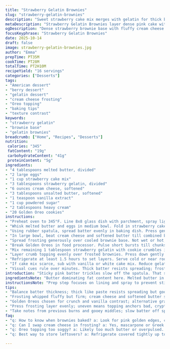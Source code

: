 ```yaml
---
title: "Strawberry Gelatin Brownies"
slug: "strawberry-gelatin-brownies"
description: "Sweet strawberry cake mix merges with gelatin for thick batter baked in glass. Cream cheese butter frosting hits soft crumb layer. Golden Oreo bits crushed, mixed with strawberry gelatin, melted butter, pressed on top. Chill till set. Textures clash – dense cake, fluffy frosting, crunchy topping. Visual pink hues, rich aromas of berries and vanilla, and crumble crunchiness hit the senses. Substitutions include white cake mix for less fruit punch, cream cheese for mascarpone, butter with oil if stuck. Timing tuned by color changes and toothpick tests, not strict minutes. Batter thick like paste, frosting fluffy but spreadable. Crumble chunky, not powder fine. A little messy, a little magic. Butter depth critical for moistness. Don’t overmix batter or dry out sides. This version flips traditional shortcake, layering brownie base with gelatin twist. Good fuss for snackers who like contrast and nostalgia."
metaDescription: "Strawberry Gelatin Brownies layer dense pink cake with creamy cream cheese frosting and a crunchy Golden Oreo topping for a complex texture and berry tang."
ogDescription: "Dense strawberry brownie base with fluffy cream cheese frosting, topped with butter-moistened Golden Oreo crumbs mixed with strawberry gelatin. Chill, slice, enjoy."
focusKeyphrase: "Strawberry Gelatin Brownies"
date: 2025-10-14
draft: false
image: strawberry-gelatin-brownies.jpg
author: "Emma"
prepTime: PT35M
cookTime: PT28M
totalTime: PT2H10M
recipeYield: "16 servings"
categories: ["Desserts"]
tags:
- "American dessert"
- "berry dessert"
- "gelatin dessert"
- "cream cheese frosting"
- "Oreo topping"
- "baking tips"
- "texture contrast"
keywords:
- "strawberry gelatin"
- "brownie base"
- "gelatin brownies"
breadcrumb: ["Home", "Recipes", "Desserts"]
nutrition: 
 calories: "345"
 fatContent: "19g"
 carbohydrateContent: "41g"
 proteinContent: "5g"
ingredients:
- "4 tablespoons melted butter, divided"
- "2 large eggs"
- "1 cup strawberry cake mix"
- "3 tablespoons strawberry gelatin, divided"
- "6 ounces cream cheese, softened"
- "3 tablespoons unsalted butter, softened"
- "1 teaspoon vanilla extract"
- "1 cup powdered sugar"
- "2 tablespoons heavy cream"
- "20 Golden Oreo cookies"
instructions:
- "Preheat oven to 345°F. Line 8x8 glass dish with parchment, spray lightly with non-stick spray. Don’t skip spray or edges stick."
- "Whisk melted butter and eggs in medium bowl. Fold in strawberry cake mix plus 2 tablespoons strawberry gelatin until thick batter forms. Think paste. Resist urge to overmix. Batter resistant and dense means right."
- "Using rubber spatula, spread batter evenly in baking dish. Press gently, not too much or air pockets vanish. Bake 23-28 minutes until top shows cracks and toothpick comes out with moist crumbs. Edges golden pink. Cool on wire rack, barely warm is okay."
- "In large bowl, beat cream cheese and softened butter till combined but not melted. Add vanilla. Slowly add powdered sugar, beat high speed. Pour heavy cream. Whip till thick, fluffy, holds shape but spreads easy. If too soft, chill briefly. Frosting is final creamy glue."
- "Spread frosting generously over cooled brownie base. Not wet or hot, else frosting melts."
- "Break Golden Oreos in food processor. Pulse short bursts till chunks remain. Must not pulverize to dust. Clumps lend crunch and texture."
- "Mix remaining 1 tablespoon strawberry gelatin with cookie crumbles in bowl. Drizzle 2 tablespoons melted butter over mixture. Pulse few times till moist but chunkiness intact. Butter binds crumbs without soggy mush. Mix till crumbs gleam and sprinkle sticks."
- "Layer crumb topping evenly over frosted brownies. Press down gently but firmly into frosting to anchor topping. Pressing key; topping should hold without sliding off when cut."
- "Refrigerate at least 1.5 hours to set layers. Serve cold or near room temp. Cut clean with hot knife to avoid smeared layers."
- "If cake mix scarce, sub with vanilla or white cake mix. Reduce gelatin if too tart. Cream cheese can swap mascarpone or Greek yogurt for tang. Butter partly replaceable with coconut oil, but flavor changes."
- "Visual cues rule over minutes. Thick batter resists spreading; frosting pipes well; crumbs sticky but chunky; golden edges on bake signify doneness. Listen to crackling top, smell rich strawberry aroma. Avoid overbaking or dry edges ruin chew."
introduction: "Sticky pink batter trickles slow off the spatula. That sweet strawberry smell wakes the senses — a promise baked inside thick crumbs waiting to crack. Learned from burnt edges and gooey middles before, so watch carefully, not a second longer or this turns dry. Cream cheese frosting whipped fluffy with butter and vanilla smooths the harsh tang of gelatin-laden cake mix. Crunchy Goldens crumble, buttery glue holding sharp tartness and cookie depth together. Layer it all: soft dense base, pillowy frosting, gritty sweetness on top. Chill until firm. Experimented with white cake sub and swapped mascarpone once; different mood but same vibe. Texture contrast keeps you interested bite by bite. Use your eyes and nose: golden edges, cracking top, strawberry fragrance, and feel the batter resistance under your spatula. No timer worship here — cooking is sensory, not clockwork."
ingredientsNote: "Butter dominating fat content here. Melted butter in batter essential for moist brownie base — oil will work but lacks buttery warmth. Eggs bind and leaven slightly, protein structure crucial. Strawberry cake mix adds sugar, flavor, and soft crumb; avoid low-fat or skinny mixes, too dry. Strawberry gelatin packs that classic bright berry tang — can lower slightly for subtlety. Cream cheese and soft butter blend give frosting its fluffy richness. Powdered sugar sweetens; heavy cream adjusts consistency. Golden Oreos chosen for vanilla flavor, crunch, and color — substitutes can be graham crackers or Nilla wafers for contrast but lose cookie depth. Baking in glass means watch edges for browning, reheating can soften layers but crunch fades. Air-tight storing preserves moistness. Frosting temp matters — cold makes spreading frustrating, warm makes melting."
instructionsNote: "Prep step focuses on lining and spray to prevent sticking; parchment plus spray beats oil alone. Melted butter plus eggs mixed first ensures even fat distribution; adding dry cake mix and gelatin last avoids lumps. Batter thick but spreadable, not runny — resist adding liquid. Baking time varies by oven; brown edges with cracking surface cue doneness, toothpick test needs moist crumbs, not wet batter. Cooling completely critical before frosting to prevent melting or slipping. Frosting whipped on medium-high speed for fluffiness; if gritty powder appears, beat more. Food processor pulses for Oreo crumbles preserve chunk structure, fine powder reduces texture interest. Butter-moistened crumbs stick better; too much butter makes mushy topping. Press gently, firm but avoid smashing frosting. Chill lets layers marry and firm for clean slicing. Use sharp knife warmed under hot water and wiped dry for clean cuts. Leftovers store well refrigerated for up to 4 days but topping softens over time."
tips:
- "Balance batter thickness; thick like paste resists spreading but good. Overmix and it turns dense rubbery instead of tender. Felt this after messy first tries. Fold flour mix and gelatin gently; lumps okay, better than dry flour taste. Butter melted, eggs mixed first ensure fat spread uniform. Air pockets vanish if pressed hard after spreading. Baking glass pan needs watching edges closely; pink golden edges cue doneness; cracks show top dryness but inside moist yet set. Toothpick takes moist crumbs not wet batter; if fuzzy wet try longer. Cooling can’t skip; warm means frosting melts, slides. Chill time critical to firm layers solid for neat cut, at least 1.5 hours minimum."
- "Frosting whipped fluffy but firm; cream cheese and softened butter start combined but no melting. Add vanilla early for aroma; powdered sugar slow to add or gritty texture forms. Heavy cream whips in slowly till hold shape but spreadable. Too soft chill briefly; too stiff beat more cream. Warm frosting melts on warm base; cool base essential. Frosting glue holds topping intact; no wet or hot layers or topping slides. Press crumb topping gently but firm or crumb mix shifts and crumbs scatter when cut. Chunky crumbles give texture; grind too fine, lose mouthfeel. Butter in topping binds crumbs; skip or swap coconut oil but lose butter warmth and binding strength. Pulse crumbs short bursts; don’t pulverize to dust."
- "Golden Oreos chosen for crunch and vanilla contrast; alternative graham crackers or Nilla wafers lose cookie depth but work if needed. Mixing remaining gelatin in topping adds tang but reducing gelatin lessens tartness if preferred. Batter thickness cues help timing; thick paste-like batter resists spreading; frosting pipes smoothly; topping crumbs sticky but chunky. Smell strawberry fragrance as baking signal; listen for crackling; watch edges pink gold. Don’t rely on clock; sensory signs better. Butter important for moist texture; oil can replace but no butter warmth. Eggs bind and leaven lightly; cake mix sugar adds crumb softness. Using white or vanilla cake mix changes berry punch; try for subtle tweaks."
- "Press frosting layer evenly; uneven means topping anchors bad, cryptic crumb shifts. Using hot knife slices clean; heat blade under hot water, dry well. Avoid rushed slicing; chilled layers cut cleaner. Leftovers refrigerate tightly covered up to 4 days; topping softens over time so eat sooner if you want crunch. Reheat can soften layers but loses crisp topping texture. Baking in glass needs watch because edges bake faster; color and crack signals over minutes. Don’t skip parchment and spray; crumb topping and frosting stick if not. Frosting temperature matters; cold frustrates spreading, warm melts pasty layers."
- "Take notes from previous burns and gooey middles; slow batter off spatula, sticky thick paste. Batter resistance near right when spreading. Overmixed batter gives rubbery dense base; too little gelatin loses tang; tweak per taste. Frosting whipped to fluffy cream but stable; play with powdered sugar and cream ratio but not too soft or too thick. Oreo crumble binds well only with enough butter; too much mushy; too little crumbly and fall apart. Chill all layers to firm up; attempts skipping chill led to sliding layers and messy slices. Rely on senses over timers; smell, crackle, texture cues work better here."
faq:
- "q: How to know when brownies baked? a: Look for pink golden edges, cracks on top. Toothpick with moist crumbs, never wet batter. Baking times vary by oven temp. Listen for subtle crackle sound. Don’t trust timer alone. Feel batter resistance when spreading too; thick paste good sign."
- "q: Can I swap cream cheese in frosting? a: Yes, mascarpone or Greek yogurt work. Mascarpone richer, yogurt tangier. Softer; adjust frosting sugar or chill longer for stability. Butter softness matters too; mix soft but not melted. Avoid hot base or frosting melts and slides."
- "q: Oreo topping too soggy? a: Likely too much butter or overpulsed. Pulses preserve chunk texture; crumbs must stick but stay chunky. Butter binds but excess makes mushy. Chill topping after layering to firm crumb. Press firmly to anchor, not smash frosting."
- "q: Best way to store leftovers? a: Refrigerate covered tightly up to 4 days. Topping softens with time; eat sooner for crunch. Reheat softly to warm but crumb crunch fades. Freeze not recommended, gummy layers and soggy topping result. Use airtight container; moisture control key."

---
```

